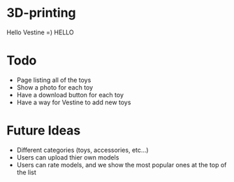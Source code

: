 # 3D-printing

Hello Vestine =)
HELLO

# Todo
- Page listing all of the toys
- Show a photo for each toy
- Have a download button for each toy
- Have a way for Vestine to add new toys

# Future Ideas
- Different categories (toys, accessories, etc...)
- Users can upload thier own models
- Users can rate models, and we show the most popular ones at the top of the list
